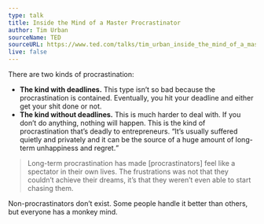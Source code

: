 ```yaml
---
type: talk
title: Inside the Mind of a Master Procrastinator
author: Tim Urban
sourceName: TED
sourceURL: https://www.ted.com/talks/tim_urban_inside_the_mind_of_a_master_procrastinator?language=en#t-750566
live: false
---
```


There are two kinds of procrastination:

* **The kind with deadlines.** This type isn’t so bad because the procrastination is contained.
  Eventually, you hit your deadline and either get your shit done or not.
* **The kind without deadlines.** This is much harder to deal with. If you don’t do anything,
  nothing will happen. This is the kind of procrastination that’s deadly to entrepreneurs.
  <q>It’s usually suffered quietly and privately and it can be the source of a huge amount of
  long-term unhappiness and regret.</q>

> Long-term procrastination has made [procrastinators] feel like a spectator in their own lives. The
> frustrations was not that they couldn’t achieve their dreams, it’s that they weren’t even able to
> start chasing them.

Non-procrastinators don’t exist. Some people handle it better than others, but everyone has a monkey
mind.
